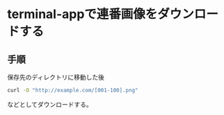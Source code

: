 # terminal-appで連番画像をダウンロードする
<!-- date: 2018-02-23 08:00:00 -->
<!-- coverImage: https://source.unsplash.com/j0g8taxHZa0/1600x250 -->

## 手順
保存先のディレクトリに移動した後

```bash
curl -O "http://example.com/[001-100].png"
```

などとしてダウンロードする。